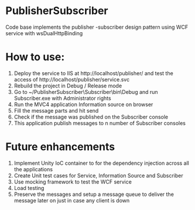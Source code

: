 # PublisherSubscriber
Code base implements the publisher -subscriber design pattern using WCF service with wsDualHttpBinding

# How to use:
1. Deploy the service to IIS at http://localhost/publisher/ and test the access of http://localhost/publisher/service.svc
2. Rebuild the project in Debug / Release mode
3. Go to ~/PublisherSubscriber\Subscriber\bin\Debug and run Subscriber.exe with Administrator rights
4. Run the MVC4 application Information source on browser
5. Fill the message parts and hit send
6. Check if the message was published on the Subscriber console
7. This application publish messages to n number of Subscriber consoles

# Future enhancements
1. Implement Unity IoC container to for the dependency injection across all the applications
2. Create Unit test cases for Service, Information Source and Subscriber
3. Use mocking framework to test the WCF service
4. Load testing 
5. Preserve the messages and setup a message queue to deliver the message later on just in case any client is down
